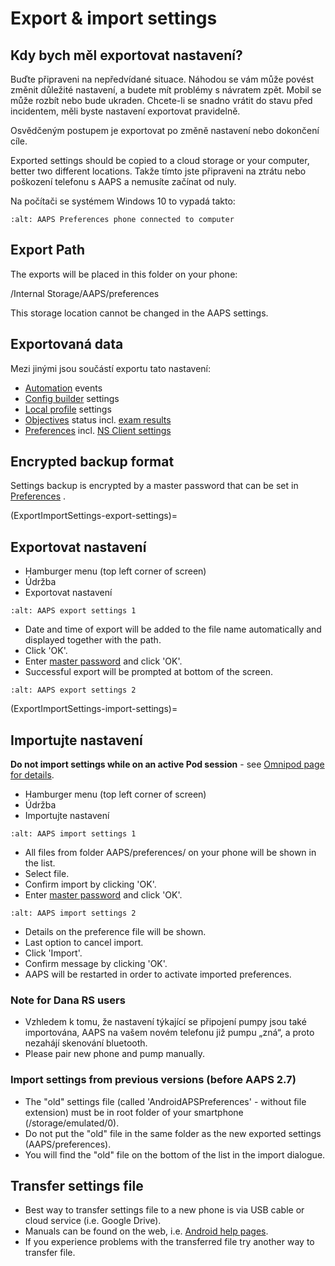 # Export & import settings

## Kdy bych měl exportovat nastavení?

Buďte připraveni na nepředvídané situace. Náhodou se vám může povést změnit důležité nastavení, a budete mít problémy s návratem zpět. Mobil se může rozbít nebo bude ukraden. Chcete-li se snadno vrátit do stavu před incidentem, měli byste nastavení exportovat pravidelně.

Osvědčeným postupem je exportovat po změně nastavení nebo dokončení cíle.

Exported settings should be copied to a cloud storage or your computer, better two different locations. Takže tímto jste připraveni na ztrátu nebo poškození telefonu s AAPS a nemusíte začínat od nuly.

Na počítači se systémem Windows 10 to vypadá takto:

```{image} ../images/AAPS_ExImportSettingsWin.png
:alt: AAPS Preferences phone connected to computer
```

## Export Path
The exports will be placed in this folder on your phone:

/Internal Storage/AAPS/preferences

This storage location cannot be changed in the AAPS settings.

## Exportovaná data

Mezi jinými jsou součástí exportu tato nastavení:

- [Automation](../Usage/Automation.md) events
- [Config builder](../Configuration/Config-Builder.md) settings
- [Local profile](Config-Builder-local-profile) settings
- [Objectives](../Usage/Objectives.md) status incl. [exam results](Objectives-objective-3-prove-your-knowledge)
- [Preferences](../Configuration/Preferences.md) incl. [NS Client settings](Preferences-nsclient)

## Encrypted backup format

Settings backup is encrypted by a master password that can be set in [Preferences](Preferences-master-password) .

(ExportImportSettings-export-settings)=
## Exportovat nastavení

- Hamburger menu (top left corner of screen)
- Údržba
- Exportovat nastavení

```{image} ../images/AAPS_ExportSettings1.png
:alt: AAPS export settings 1
```

- Date and time of export will be added to the file name automatically and displayed together with the path.
- Click 'OK'.
- Enter [master password](Preferences-master-password) and click 'OK'.
- Successful export will be prompted at bottom of the screen.

```{image} ../images/AAPS_ExportSettings2.png
:alt: AAPS export settings 2
```

(ExportImportSettings-import-settings)=
## Importujte nastavení

**Do not import settings while on an active Pod session** - see [Omnipod page for details](OmnipodEros-import-settings-from-previous-aaps).

- Hamburger menu (top left corner of screen)
- Údržba
- Importujte nastavení

```{image} ../images/AAPS_ImportSettings1.png
:alt: AAPS import settings 1
```

- All files from folder AAPS/preferences/ on your phone will be shown in the list.
- Select file.
- Confirm import by clicking 'OK'.
- Enter [master password](Preferences-master-password) and click 'OK'.

```{image} ../images/AAPS_ImportSettings2.png
:alt: AAPS import settings 2
```

- Details on the preference file will be shown.
- Last option to cancel import.
- Click 'Import'.
- Confirm message by clicking 'OK'.
- AAPS will be restarted in order to activate imported preferences.

### Note for Dana RS users

- Vzhledem k tomu, že nastavení týkající se připojení pumpy jsou také importována, AAPS na vašem novém telefonu již pumpu „zná“, a proto nezahájí skenování bluetooth.
- Please pair new phone and pump manually.

### Import settings from previous versions (before AAPS 2.7)

- The "old" settings file (called 'AndroidAPSPreferences' - without file extension) must be in root folder of your smartphone (/storage/emulated/0).
- Do not put the "old" file in the same folder as the new exported settings (AAPS/preferences).
- You will find the "old" file on the bottom of the list in the import dialogue.

## Transfer settings file

- Best way to transfer settings file to a new phone is via USB cable or cloud service (i.e. Google Drive).
- Manuals can be found on the web, i.e. [Android help pages](https://support.google.com/android/answer/9064445?hl=en).
- If you experience problems with the transferred file try another way to transfer file.
